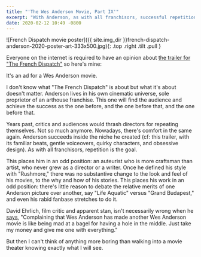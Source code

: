 ```yaml
---
title: "'The Wes Anderson Movie, Part IX'"
excerpt: "With Anderson, as with all franchisors, successful repetition is the goal."
date: 2020-02-12 10:49 -0800
---
```

![French Dispatch movie poster]({{ site.img_dir }}french-dispatch-anderson-2020-poster-art-333x500.jpg){: .top .right .tilt .pull }

Everyone on the internet is required to have an opinion about [the trailer for "The French Dispatch"](https://www.youtube.com/watch?v=TcPk2p0Zaw4) so here's mine:

It's an ad for a Wes Anderson movie.

I don't know what "The French Dispatch" is about but what it's about doesn't matter. Anderson lives in his own cinematic universe, sole proprietor of an arthouse franchise. This one will find the audience and achieve the success as the one before, and the one before that, and the one before that.

Years past, critics and audiences would thrash directors for repeating themselves. Not so much anymore. Nowadays, there's comfort in the same again. Anderson succeeds inside the niche he created (cf: this trailer, with its familiar beats, gentle voiceovers, quirky characters, and obsessive design). As with all franchisors, repetition is the goal.

This places him in an odd position: an auteurist who is more craftsman than artist, who never grew as a director or a writer. Once he defined his style with "Rushmore," there was no substantive change to the look and feel of his movies, to the why and how of his stories. This places his work in an odd position: there's little reason to debate the relative merits of one Anderson picture over another, say "Life Aquatic" versus "Grand Budapest," and even his rabid fanbase stretches to do it.

David Ehrlich, film critic and apparent stan, isn't necessarily wrong when he [says](https://twitter.com/davidehrlich/status/1227660182555123713), "Complaining that Wes Anderson has made another Wes Anderson movie is like being mad at a bagel for having a hole in the middle. Just take my money and give me one with everything."

But then I can't think of anything more boring than walking into a movie theater knowing exactly what I will see.
